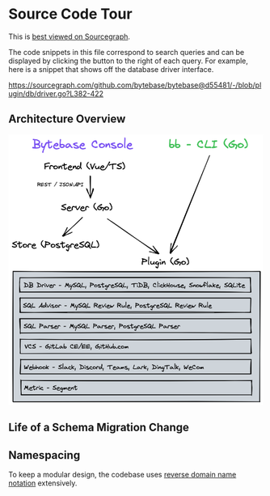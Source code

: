 # Source Code Tour

This is [best viewed on Sourcegraph](https://sourcegraph.com/github.com/bytebase/bytebase/-/blob/docs/design/source-code-tour.snb.md).

The code snippets in this file correspond to search queries and can be displayed by clicking the button to the right of each query. For example, here is a snippet that shows off the database driver interface.

https://sourcegraph.com/github.com/bytebase/bytebase@d55481/-/blob/plugin/db/driver.go?L382-422

## Architecture Overview

![code structure](./assets/code-structure.png)

## Life of a Schema Migration Change

## Namespacing

To keep a modular design, the codebase uses [reverse domain name notation](https://en.wikipedia.org/wiki/Reverse_domain_name_notation) extensively.
